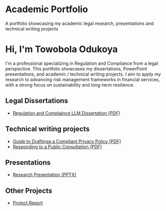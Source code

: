 # Academic Portfolio
A portfolio showcasing my academic legal research, presentations and technical writing projects 
# Hi, I'm Towobola Odukoya  

I'm a professional specializing in Regulation and Compliance from a legal perspective. This portfolio showcases my dissertations, PowerPoint presentations, and academic / technical writing projects. I aim to apply my research to advancing risk management frameworks in financial services, with a strong focus on sustainability and long-term resilience.

## Legal Dissertations
- [Regulation and Complaince LLM Dissertation (PDF)](https://github.com/Towobola-Od/academic-portfolio/blob/main/LLM%20Data%20Protection%20Dissertation.pdf)
  
## Technical writing projects
- [Guide to Draftinga a Compliant Privacy Policy (PDF)](https://github.com/Towobola-Od/academic-portfolio/blob/main/Guide%20to%20writing%20a%20Compliant%20privacy%20policy%20.pdf)
- [Responding to a Public Consultation (PDF)](https://github.com/Towobola-Od/academic-portfolio/blob/main/Responding%20to%20a%20Public%20Call%20.pdf)

## Presentations
- [Research Presentation (PPTX)](Presentations/my-talk.pptx)

## Other Projects
- [Project Report](Other-Projects/project-report.pdf)

